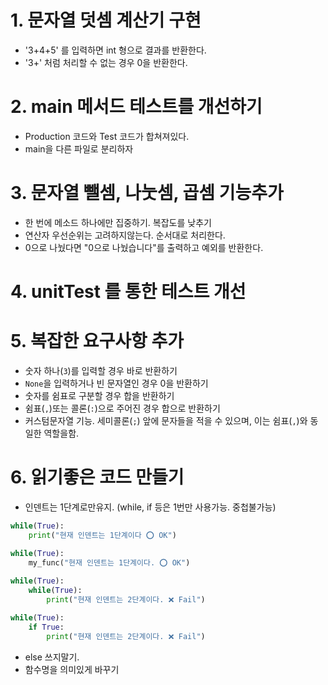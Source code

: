 # 1. 문자열 덧셈 계산기 구현
- '3+4+5' 를 입력하면 int 형으로 결과를 반환한다.
- '3+' 처럼 처리할 수 없는 경우 0을 반환한다.

# 2. main 메서드 테스트를 개선하기
- Production 코드와 Test 코드가 합쳐져있다.
- main을 다른 파일로 분리하자

# 3. 문자열 뺄셈, 나눗셈, 곱셈 기능추가
- 한 번에 메소드 하나에만 집중하기. 복잡도를 낮추기
- 연산자 우선순위는 고려하지않는다. 순서대로 처리한다.
- 0으로 나눴다면 "0으로 나눴습니다"를 출력하고 예외를 반환한다.

# 4. unitTest 를 통한 테스트 개선

# 5. 복잡한 요구사항 추가
- 숫자 하나(`3`)를 입력할 경우 바로 반환하기
- `None`을 입력하거나 빈 문자열인 경우 0을 반환하기
- 숫자를 쉼표로 구분할 경우 합을 반환하기
- 쉼표(`,`)또는 콜론(`:`)으로 주어진 경우 합으로 반환하기
- 커스텀문자열 기능. 세미콜론(`;`) 앞에 문자들을 적을 수 있으며, 이는 쉼표(`,`)와 동일한 역할을함.

# 6. 읽기좋은 코드 만들기
- 인덴트는 1단계로만유지. (while, if 등은 1번만 사용가능. 중첩불가능)
```python
while(True):
    print("현재 인덴트는 1단계이다 ⭕ OK")

while(True):
    my_func("현재 인덴트는 1단계이다. ⭕ OK")    
    
while(True):
    while(True):
        print("현재 인덴트는 2단계이다. ❌ Fail")

while(True):
    if True:
        print("현재 인덴트는 2단계이다. ❌ Fail")

```
- else 쓰지말기.
- 함수명을 의미있게 바꾸기